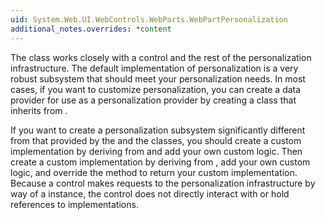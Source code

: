 ```yaml
---
uid: System.Web.UI.WebControls.WebParts.WebPartPersonalization
additional_notes.overrides: *content
---
```


<p>The <xref href="System.Web.UI.WebControls.WebParts.WebPartPersonalization"></xref> class works closely with a <xref href="System.Web.UI.WebControls.WebParts.WebPartManager"></xref> control and the rest of the personalization infrastructure. The default implementation of personalization is a very robust subsystem that should meet your personalization needs. In most cases, if you want to customize personalization, you can create a data provider for use as a personalization provider by creating a class that inherits from <xref href="System.Web.UI.WebControls.WebParts.PersonalizationProvider"></xref>.  
  
 If you want to create a personalization subsystem significantly different from that provided by the <xref href="System.Web.UI.WebControls.WebParts.WebPartPersonalization"></xref> and the <xref href="System.Web.UI.WebControls.WebParts.WebPartManager"></xref> classes, you should create a custom <xref href="System.Web.UI.WebControls.WebParts.WebPartPersonalization"></xref> implementation by deriving from <xref href="System.Web.UI.WebControls.WebParts.WebPartPersonalization"></xref> and add your own custom logic. Then create a custom <xref href="System.Web.UI.WebControls.WebParts.WebPartManager"></xref> implementation by deriving from <xref href="System.Web.UI.WebControls.WebParts.WebPartManager"></xref>, add your own custom logic, and override the <xref href="System.Web.UI.WebControls.WebParts.WebPartManager.CreatePersonalization"></xref> method to return your custom <xref href="System.Web.UI.WebControls.WebParts.WebPartPersonalization"></xref> implementation. Because a <xref href="System.Web.UI.WebControls.WebParts.WebPartManager"></xref> control makes requests to the personalization infrastructure by way of a <xref href="System.Web.UI.WebControls.WebParts.WebPartPersonalization"></xref> instance, the <xref href="System.Web.UI.WebControls.WebParts.WebPartManager"></xref> control does not directly interact with or hold references to <xref href="System.Web.UI.WebControls.WebParts.PersonalizationProvider"></xref> implementations.</p>


